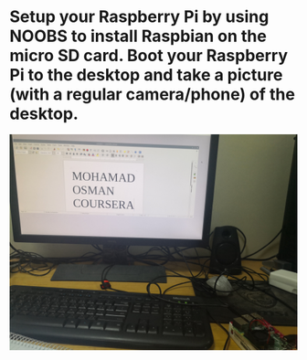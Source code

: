 # Setup your Raspberry Pi by using NOOBS to install Raspbian on the micro SD card. Boot your Raspberry Pi to the desktop and take a picture (with a regular camera/phone) of the desktop.

![alt text](1.jpg)
